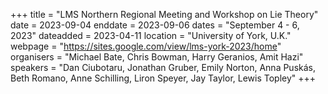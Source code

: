 +++
title = "LMS Northern Regional Meeting and Workshop on Lie Theory"
date = 2023-09-04
enddate = 2023-09-06
dates = "September 4 - 6, 2023"
dateadded = 2023-04-11
location = "University of York, U.K."
webpage = "https://sites.google.com/view/lms-york-2023/home"
organisers = "Michael Bate, Chris Bowman, Harry Geranios, Amit Hazi"
speakers = "Dan Ciubotaru, Jonathan Gruber, Emily Norton, Anna Puskás, Beth Romano, Anne Schilling, Liron Speyer, Jay Taylor, Lewis Topley"
+++
